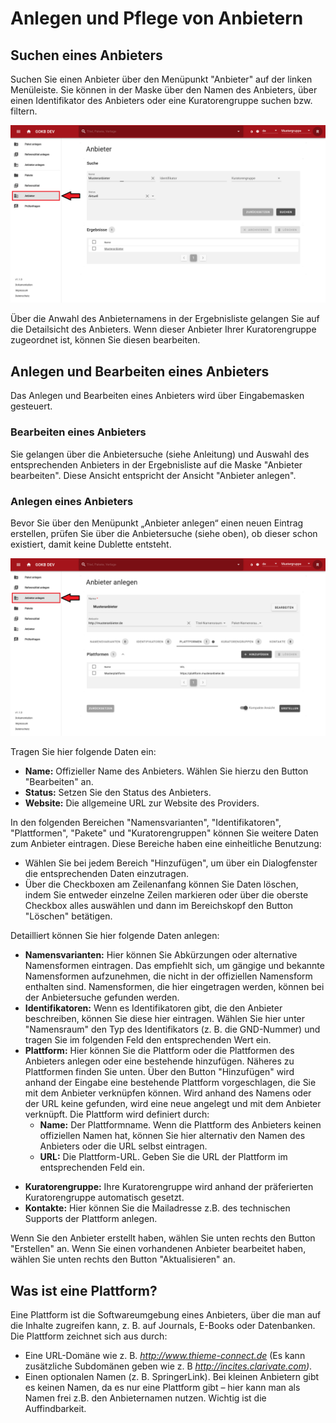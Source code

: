 # Anlegen und Pflege von Anbietern

## Suchen eines Anbieters

Suchen Sie einen Anbieter über den Menüpunkt "Anbieter" auf der linken Menüleiste. Sie können in der Maske über den Namen des Anbieters, über einen Identifikator des Anbieters oder eine Kuratorengruppe suchen bzw. filtern.

![GOKB search provider](../assets/search-provider.de.png "GOKB Anbieter suchen")

Über die Anwahl des Anbieternamens in der Ergebnisliste gelangen Sie auf die Detailsicht des Anbieters. Wenn dieser Anbieter Ihrer Kuratorengruppe zugeordnet ist, können Sie diesen bearbeiten.

## Anlegen und Bearbeiten eines Anbieters

Das Anlegen und Bearbeiten eines Anbieters wird über Eingabemasken gesteuert. 

### Bearbeiten eines Anbieters

Sie gelangen über die Anbietersuche (siehe Anleitung) und Auswahl des entsprechenden Anbieters 
in der Ergebnisliste auf die Maske "Anbieter bearbeiten". Diese Ansicht entspricht der Ansicht 
"Anbieter anlegen".

### Anlegen eines Anbieters

Bevor Sie über den Menüpunkt „Anbieter anlegen“ einen neuen Eintrag erstellen, prüfen Sie über die Anbietersuche (siehe oben), ob dieser schon existiert, damit keine Dublette entsteht.

![GOKB edit provider](../assets/create-provider.de.png "GOKB Anbieter anlegen")

Tragen Sie hier folgende Daten ein:

+ **Name:** Offizieller Name des Anbieters. Wählen Sie hierzu den Button "Bearbeiten" an.
+ **Status:** Setzen Sie den Status des Anbieters.
+ **Website:** Die allgemeine URL zur Website des Providers.

In den folgenden Bereichen "Namensvarianten", "Identifikatoren", "Plattformen", "Pakete" und "Kuratorengruppen" können Sie weitere Daten zum Anbieter eintragen. Diese Bereiche haben eine einheitliche Benutzung:

+   Wählen Sie bei jedem Bereich "Hinzufügen", um über 
ein Dialogfenster die entsprechenden Daten einzutragen.
+   Über die Checkboxen am Zeilenanfang können Sie Daten löschen, indem Sie entweder einzelne Zeilen markieren oder über die oberste Checkbox alles auswählen und dann im Bereichskopf den Button "Löschen" betätigen.

Detailliert können Sie hier folgende Daten anlegen: 

+ **Namensvarianten:** Hier können Sie Abkürzungen oder alternative Namensformen eintragen. Das empfiehlt sich, um gängige und bekannte Namensformen aufzunehmen, die nicht in der offiziellen Namensform enthalten sind. Namensformen, die hier eingetragen werden, können bei der Anbietersuche gefunden werden.
+ **Identifikatoren:** Wenn es Identifikatoren gibt, die den Anbieter beschreiben, können Sie diese hier eintragen. Wählen Sie hier unter "Namensraum" den Typ des Identifikators (z. B. die GND-Nummer) und tragen Sie im folgenden Feld den entsprechenden Wert ein.
+ **Plattform:** Hier können Sie die Plattform oder die Plattformen des Anbieters anlegen oder eine bestehende hinzufügen.
  Näheres zu Plattformen finden Sie unten. Über den Button "Hinzufügen" wird anhand der Eingabe eine bestehende Plattform
  vorgeschlagen, die Sie mit dem Anbieter verknüpfen können. Wird anhand des Namens oder der URL keine gefunden, wird eine
  neue angelegt und mit dem Anbieter verknüpft.
  Die Plattform wird definiert durch:
    * **Name:** Der Plattformname. Wenn die Plattform des Anbieters keinen offiziellen Namen hat, können Sie hier alternativ den Namen des Anbieters oder die URL selbst eintragen.
    * **URL:** Die Plattform-URL. Geben Sie die URL der Plattform im entsprechenden Feld ein.
* **Kuratorengruppe:** Ihre Kuratorengruppe wird anhand der präferierten Kuratorengruppe automatisch gesetzt.
* **Kontakte:** Hier können Sie die Mailadresse z.B. des technischen Supports der Plattform anlegen. 
    
Wenn Sie den Anbieter erstellt haben, wählen Sie unten rechts den Button "Erstellen" an. Wenn Sie einen vorhandenen Anbieter bearbeitet haben, wählen Sie unten rechts den Button "Aktualisieren" an.

## Was ist eine Plattform?

Eine Plattform ist die Softwareumgebung eines Anbieters, über die man auf die Inhalte zugreifen kann, z. B. auf Journals, E-Books oder Datenbanken. Die Plattform zeichnet sich aus durch:

+ Eine URL-Domäne wie z. B. _http://www.thieme-connect.de_ (Es kann zusätzliche Subdomänen geben wie z. B _http://incites.clarivate.com)_.
+ Einen optionalen Namen (z. B. SpringerLink). Bei kleinen Anbietern gibt es keinen Namen, da es nur eine Plattform gibt – hier kann man als Namen frei z.B. den Anbieternamen nutzen. Wichtig ist die Auffindbarkeit.
